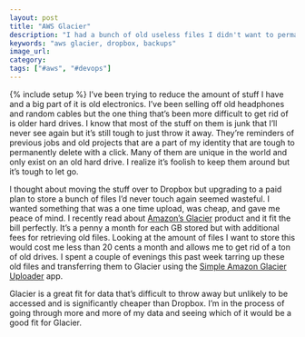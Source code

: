 ```yaml
---
layout: post
title: "AWS Glacier"
description: "I had a bunch of old useless files I didn't want to permanently get rid of so I started using AWS Glacier to back them up."
keywords: "aws glacier, dropbox, backups"
image_url:
category:
tags: ["#aws", "#devops"]
---
```

{% include setup %}
I’ve been trying to reduce the amount of stuff I have and a big part of it is old electronics. I’ve been selling off old headphones and random cables but the one thing that’s been more difficult to get rid of is older hard drives. I know that most of the stuff on them is junk that I’ll never see again but it’s still tough to just throw it away. They’re reminders of previous jobs and old projects that are a part of my identity that are tough to permanently delete with a click. Many of them are unique in the world and only exist on an old hard drive. I realize it’s foolish to keep them around but it’s tough to let go.

I thought about moving the stuff over to Dropbox but upgrading to a paid plan to store a bunch of files I’d never touch again seemed wasteful. I wanted something that was a one time upload, was cheap, and gave me peace of mind. I recently read about <a href="https://aws.amazon.com/glacier/" target="_blank">Amazon’s Glacier</a> product and it fit the bill perfectly. It’s a penny a month for each GB stored but with additional fees for retrieving old files. Looking at the amount of files I want to store this would cost me less than 20 cents a month and allows me to get rid of a ton of old drives. I spent a couple of evenings this past week tarring up these old files and transferring them to Glacier using the <a href="http://simpleglacieruploader.brianmcmichael.com/" target="_blank">Simple Amazon Glacier Uploader</a> app.

Glacier is a great fit for data that’s difficult to throw away but unlikely to be accessed and is significantly cheaper than Dropbox. I’m in the process of going through more and more of my data and seeing which of it would be a good fit for Glacier.